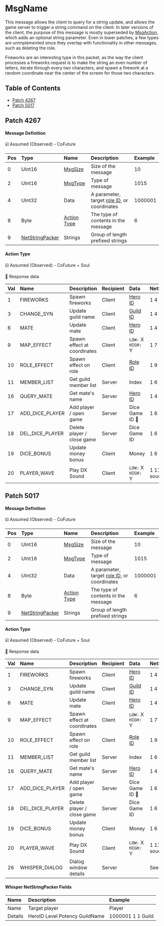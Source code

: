 # MsgName

This message allows the client to query for a string update, and allows the game server to trigger a string command on the client. In later versions of the client, the purpose of this message is mostly superseded by [MsgAction](msgaction.md), which adds an optional string parameter. Even in lower patches, a few types are unimplemented since they overlap with functionality in other messages, such as deleting the role.

Fireworks are an interesting type in this packet, as the way the client processes a fireworks request is to make the string an even number of letters, iterate through every two characters, and spawn a firework at a random coordinate near the center of the screen for those two characters.

## Table of Contents

* [Patch 4267](#patch-4267)
* [Patch 5017](#patch-5017)

## Patch 4267

#### Message Definition

☑️ Assumed (Observed) - CoFuture

| Pos | Type | Name | Description | Example |
|:-------|:--------|:--------|:--------|:--------|
| 0  | UInt16 | [MsgSize](index.md#message-header) | Size of the message | 10 |
| 2  | UInt16 | [MsgType](index.md#message-header) | Type of message | 1015 |
| 4  | UInt32 | Data | A parameter, target [role ID](/network/identifiers.md), or coordinates | 1000001 |
| 8  | Byte | [Action Type](#action-type) | The type of contents in the message | 6 |
| 9 | [NetStringPacker](/network/stringpacker.md) | Strings | Group of length prefixed strings | |

#### Action Type

☑️ Assumed (Observed) - CoFuture + Soul

🔶 Response data

| Val | Name | Description | Recipient | Data | NetStringPacker |
|:------|:--------|:--------|:--------|:--------|:--------|
| 1  | FIREWORKS | Spawn fireworks | Client | [Hero ID](/network/identifiers.md) | 1 4 Test |
| 3  | CHANGE_SYN | Update guild name | Client | [Guild ID](/network/identifiers.md) | 1 4 Name |
| 6  | MATE | Update mate | Client | [Hero ID](/network/identifiers.md) | 1 4 Mate |
| 9  | MAP_EFFECT | Spawn effect at coordinates | Client | `LOW:` X `HIGH:` Y | 1 7 rainbow |
| 10 | ROLE_EFFECT | Spawn effect on role | Client | [Role ID](/network/identifiers.md) | 1 9 warrior-s |
| 11 | MEMBER_LIST | Get guild member list | Server | Index | 1 6 Member 🔶 |
| 16 | QUERY_MATE | Get mate's name | Server | [Hero ID](/network/identifiers.md) | 1 4 Mate 🔶 |
| 17 | ADD_DICE_PLAYER | Add player / open game | Server | Dice Game ID 🔶 | 1 6 Player |
| 18 | DEL_DICE_PLAYER | Delete player / close game | Server | Dice Game ID | 1 6 Player |
| 19 | DICE_BONUS | Update money bonus | Client | Money | 1 6 Player |
| 20 | PLAYER_WAVE | Play DX Sound | Client | `LOW:` X `HIGH:` Y | 1 11 sound/1.wav |

## Patch 5017

#### Message Definition

☑️ Assumed (Observed) - CoFuture

| Pos | Type | Name | Description | Example |
|:-------|:--------|:--------|:--------|:--------|
| 0  | UInt16 | [MsgSize](index.md#message-header) | Size of the message | 10 |
| 2  | UInt16 | [MsgType](index.md#message-header) | Type of message | 1015 |
| 4  | UInt32 | Data | A parameter, target [role ID](/network/identifiers.md), or coordinates | 1000001 |
| 8  | Byte | [Action Type](#action-type-1) | The type of contents in the message | 6 |
| 9 | [NetStringPacker](/network/stringpacker.md) | Strings | Group of length prefixed strings | |

#### Action Type

☑️ Assumed (Observed) - CoFuture + Soul

🔶 Response data

| Val | Name | Description | Recipient | Data | NetStringPacker |
|:------|:--------|:--------|:--------|:--------|:--------|
| 1  | FIREWORKS | Spawn fireworks | Client | [Hero ID](/network/identifiers.md) | 1 4 Test |
| 3  | CHANGE_SYN | Update guild name | Client | [Guild ID](/network/identifiers.md) | 1 4 Name |
| 6  | MATE | Update mate | Client | [Hero ID](/network/identifiers.md) | 1 4 Mate |
| 9  | MAP_EFFECT | Spawn effect at coordinates | Client | `LOW:` X `HIGH:` Y | 1 7 rainbow |
| 10 | ROLE_EFFECT | Spawn effect on role | Client | [Role ID](/network/identifiers.md) | 1 9 warrior-s |
| 11 | MEMBER_LIST | Get guild member list | Server | Index | 1 6 Member 🔶 |
| 16 | QUERY_MATE | Get mate's name | Server | [Hero ID](/network/identifiers.md) | 1 4 Mate 🔶 |
| 17 | ADD_DICE_PLAYER | Add player / open game | Server | Dice Game ID 🔶 | 1 6 Player |
| 18 | DEL_DICE_PLAYER | Delete player / close game | Server | Dice Game ID | 1 6 Player |
| 19 | DICE_BONUS | Update money bonus | Client | Money | 1 6 Player |
| 20 | PLAYER_WAVE | Play DX Sound | Client | `LOW:` X `HIGH:` Y | 1 11 sound/1.wav |
| 26 | WHISPER_DIALOG | Dialog window details | Server |  | See [below](#whisper-netstringpacker-fields) 🔶 |

#### Whisper NetStringPacker Fields

| Name | Description | Example |
|:-------|:--------|:--------|
| Name | Target player | Player |
| Details | HeroID Level Potency GuildName | 1000001 1 1 Guild |